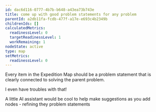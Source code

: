 ```yaml
---
id: dac6d116-0777-4b7b-b648-a43ea73b743e
title: come up with good problem statements for any problem
parentId: a2db11fa-fcdb-477f-a17e-e693c4b2349b
childrenIds: []
calculatedMetrics:
  readinessLevel: 0
  targetReadinessLevel: 1
  workRemaining: 1
nodeState: active
type: map
setMetrics:
  readinessLevel: 0
---
```

Every item in the Expedition Map should be a problem statement that is clearly connected to solving the parent problem.

I even have troubles with that!

A little AI assistant would be cool to help make suggestions as you add nodes - refining they problem statements